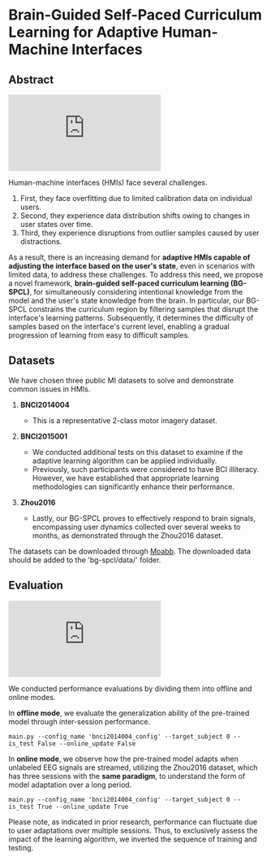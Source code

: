 # Brain-Guided Self-Paced Curriculum Learning for Adaptive Human-Machine Interfaces

## Abstract 

![framework.pdf](https://github.com/chaichynw/bg-spcl/files/15329501/framework.pdf)


Human-machine interfaces (HMIs) face several challenges. 

1. First, they face overfitting due to limited calibration data on individual users.
2. Second, they experience data distribution shifts owing to changes in user states over time.
3. Third, they experience disruptions from outlier samples caused by user distractions.
   
As a result, there is an increasing demand for **adaptive HMIs capable of adjusting the interface based on the user's state**, even in scenarios with limited data, to address these challenges.
To address this need, we propose a novel framework, **brain-guided self-paced curriculum learning (BG-SPCL)**, for simultaneously considering intentional knowledge from the model and the user's state knowledge from the brain. In particular, our BG-SPCL constrains the curriculum region by filtering samples that disrupt the interface's learning patterns. Subsequently, it determines the difficulty of samples based on the interface's current level, enabling a gradual progression of learning from easy to difficult samples.

## Datasets

We have chosen three public MI datasets to solve and demonstrate common issues in HMIs.

1. **BNCI2014004**
   - This is a representative 2-class motor imagery dataset.

2. **BNCI2015001**
   - We conducted additional tests on this dataset to examine if the adaptive learning algorithm can be applied individually.
   - Previously, such participants were considered to have BCI illiteracy. However, we have established that appropriate learning methodologies can significantly enhance their performance.

3. **Zhou2016**
   - Lastly, our BG-SPCL proves to effectively respond to brain signals, encompassing user dynamics collected over several weeks to months, as demonstrated through the Zhou2016 dataset.
  
The datasets can be downloaded through [Moabb](https://moabb.neurotechx.com/docs/datasets.html). The downloaded data should be added to the 'bg-spcl/data/' folder.


## Evaluation

![evaluation_scheme.pdf](https://github.com/chaichynw/bg-spcl/files/15329498/evaluation_scheme.pdf)

We conducted performance evaluations by dividing them into offline and online modes.

In **offline mode**, we evaluate the generalization ability of the pre-trained model through inter-session performance.
    
    main.py --config_name 'bnci2014004_config' --target_subject 0 --is_test False --online_update False


In **online mode**, we observe how the pre-trained model adapts when unlabeled EEG signals are streamed, utilizing the Zhou2016 dataset, which has three sessions with the **same paradigm**, to understand the form of  model adaptation over a long period.

    main.py --config_name 'bnci2014004_config' --target_subject 0 --is_test True --online_update True

Please note, as indicated in prior research, performance can fluctuate due to user adaptations over multiple sessions. Thus, to exclusively assess the impact of the learning algorithm, we inverted the sequence of training and testing.

